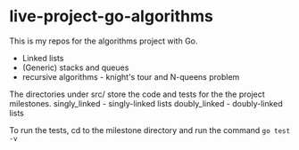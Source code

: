 # live-project-go-algorithms

This is my repos for the algorithms project with Go.
- Linked lists
- (Generic) stacks and queues
- recursive algorithms - knight's tour and N-queens problem

The directories under src/ store the code and tests for the the project milestones.
singly_linked - singly-linked lists
doubly_linked - doubly-linked lists

To run the tests, cd to the milestone directory and run the command
`go test -v`
